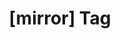 ---
article_id: 0
description: List of articles under [mirror] tag.
image: http://huntingbears.com.ve/static/img/site/mstile-310x310.png
layout: tag
slug: mirror
title: '[mirror] Tag'
---